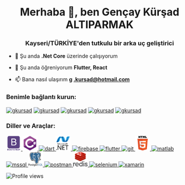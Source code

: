 <h1 align="center">Merhaba 👋, ben Gençay Kürşad ALTIPARMAK</h1>
<h3 align="center">Kayseri/TÜRKİYE'den tutkulu bir arka uç geliştirici</h3>

- 🔭 Şu anda **.Net Core** üzerinde çalışıyorum

- 🌱 Şu anda öğreniyorum **Flutter, React**

- 📫 Bana nasıl ulaşırım **g .kursad@hotmail.com**

<h3 align="left">Benimle bağlantı kurun:</h3>
<p align="left">
<a href="https://dev.to/gkursad" target="_blank"><img align="center" src="https://cdn.jsdelivr.net/npm/simple-icons@3.0.1/icons/dev-dot-to.svg" alt="gkursad" height="30" width="40" /></a >
<a href="https://twitter.com/gkursad" target="boş"><img align="center" src="https://raw.githubusercontent.com/rahuldkjain/github-profile-readme-generator /master/src/images/icons/Social/twitter.svg" alt="gkursad" height="30" width="40" /></a>
<a href="https://linkedin.com/in /gkursad" target="boş"><img align="center" src="https://raw.githubusercontent.com/rahuldkjain/github-profile-readme-generator/master/src/images/icons/Social/linked-in-alt.svg" alt="gkursad" height="30" width="40" /></a>
<a href="https://fb.com/gkursad" target="blank"><img align="center" src="https://raw.githubusercontent.com/rahuldkjain/github-profile-readme-generator/master/src/images/icons/Social/facebook.svg" alt="gkursad" height="30" width="40" /></a>
<a href="https://instagram.com/gkursad" target="boş"><img align="center" src="https://raw.githubusercontent.com/rahuldkjain/github-profile-readme-generator /master/src/images/icons/Social/instagram.svg" alt="gkursad" height="30" width="40" /></a>
</p>

<h3 align="left">Diller ve Araçlar:</h3>
<p align="left"> 
<a href="https://getbootstrap.com" target="_blank"> <img src="https://raw.githubusercontent.com/devicons/devicon/master/icons/bootstrap/bootstrap-plain-wordmark.svg" alt="bootstrap" width="40" height="40"/> </a> 
<a href="https://www.w3schools.com/cs/" hedef ="_blank"> <img src="https://raw.githubusercontent.com/devicons/devicon/master/icons/csharp/csharp-original.svg" alt="csharp" width="40" height="40 "/> </a> 
<a href="https://dart.dev" target="_blank"> <img src="https://www.vectorlogo.zone/logos/dartlang/dartlang-icon.svg" alt="dart" width="40" height="40"/> </a> 
<a href="https://dotnet.microsoft.com/" target="_blank"> <img src="https://raw.githubusercontent.com/devicons/devicon/master/icons/dot-net/dot-net-original-wordmark.svg" alt="dotnet" width="40" height="40"/> </a> 
<a href="https://firebase.google.com/" target="_blank"> <img src="https://www.vectorlogo.zone/logos/firebase/firebase-icon.svg" alt="firebase" width="40" height="40"/> </a> 
<a href="https://flutter.dev" target="_blank"> <img src="https://www.vectorlogo.zone/logos/flutterio/flutterio-icon.svg" alt="flutter" width="40" height="40"/> </a> 
<a href="https://git-scm.com/" hedef ="_blank"> <img src="https://www.vectorlogo.zone/logos/git-scm/git-scm-icon.svg" alt="git" width="40" height="40"/ > </a> 
<a href="https://www.w3.org/html/" target="_blank"> <img src="https://raw.githubusercontent.com/devicons/devicon/master/icons/html5/html5-original-wordmark.svg" alt="html5" width="40" height="40"/> </a> 
<a href="https://www.mathworks.com/" hedef ="_blank"> <img src="https://upload.wikimedia.org/wikipedia/commons/2/21/Matlab_Logo.png" alt="matlab" width="40" height="40"/> </a> <a href="https:// www.microsoft.com/en-us/sql-server" target="_blank"> <img src="https://www.svgrepo.com/show/303229/microsoft-sql-server-logo.svg" alt ="mssql" width="40" height="40"/> </a> 
<a href="https://www.postgresql.org" target="_blank"> <img src="https://raw.githubusercontent.com/devicons/devicon/master/icons/postgresql/postgresql-original-wordmark.svg" alt="postgresql" width="40" height="40"/> </a> 
<a href=" https://postman.com"target="_blank"> <img src="https://www.vectorlogo.zone/logos/getpostman/getpostman-icon.svg" alt="postman" width="40" height="40"/> </ a>
<a href="https://redis.io" target="_blank"> <img src="https://raw.githubusercontent.com/devicons/devicon/master/icons/redis/redis-original-wordmark.svg" alt="redis" width="40" height="40"/> </a> 
<a href="https://www.selenium.dev" target="_blank"> <img src= "https://raw.githubusercontent.com/detain/svg-logos/780f25886640cef088af994181646db2f6b1a3f8/svg/selenium-logo.svg" alt="selenium" width="40" height="40"/> </a> 
<a href="https://dotnet.microsoft.com/apps/xamarin" target="_blank"> <img src="https://raw.githubusercontent.com/detain/svg-logos/780f25886640cef088af994181646db2f6b1a3f8/svg/xamarin.svg" alt="xamarin" width="40" height="40"/> </a> 
</p>

![Profile views](https://gpvc.arturio.dev/gkursad)  
